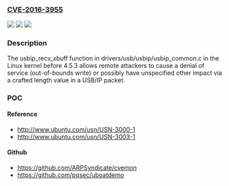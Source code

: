 ### [CVE-2016-3955](https://cve.mitre.org/cgi-bin/cvename.cgi?name=CVE-2016-3955)
![](https://img.shields.io/static/v1?label=Product&message=n%2Fa&color=blue)
![](https://img.shields.io/static/v1?label=Version&message=n%2Fa&color=blue)
![](https://img.shields.io/static/v1?label=Vulnerability&message=n%2Fa&color=brighgreen)

### Description

The usbip_recv_xbuff function in drivers/usb/usbip/usbip_common.c in the Linux kernel before 4.5.3 allows remote attackers to cause a denial of service (out-of-bounds write) or possibly have unspecified other impact via a crafted length value in a USB/IP packet.

### POC

#### Reference
- http://www.ubuntu.com/usn/USN-3000-1
- http://www.ubuntu.com/usn/USN-3003-1

#### Github
- https://github.com/ARPSyndicate/cvemon
- https://github.com/pqsec/uboatdemo

